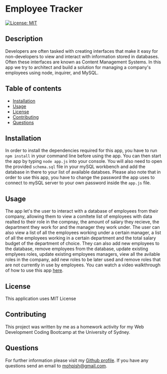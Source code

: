 # Employee Tracker

  [![License: MIT](https://img.shields.io/badge/License-MIT-yellow.svg)](https://github.com/Mohammad-Pishdar/employee_summary_template_engine/blob/master/LICENSE)

  ## Description
  Developers are often tasked with creating interfaces that make it easy for non-developers to view and interact with information stored in databases. Often these interfaces are known as Content Management Systems. In this app we try to architect and build a solution for managing a company's employees using node, inquirer, and MySQL.

  ## Table of contents
  
  * [Installation](#installation)
  * [Usage](#usage)
  * [License](#license)
  * [Contributing](#contributing)
  * [Questions](#questions)
  

  ## Installation

  In order to install the dependencies required for this app, you have to run `npm install` in your command line before using the app. You can then start the app by typing `node app.js` into your console. You will also need to open the provided `schema.sql` file in your mySQL workbench and add the database in there to your list of available databses. Please also note that in order to use this app, you have to change the password the app uses to connect to mySQL server to your own password inside the `app.js` file.

  ## Usage

  The app let's the user to interact with a database of employees from their company, allowing them to view a comltete list of employees with data realted to their role in the compnay, the amount of salary they recieve, the department they work for and the manager they work under. The user can also view a list of all the employees working under a certain manager, a list of all the employees working in a certain department and the total salary budget of the department of choice. They can also add new employees to the database, remove employees from the database, update existing emplyees roles, update existing employees managers, view all the avilable roles in the company, add new roles to be later used and remove roles that are not currently in use by employees. You can watch a video walkthrough of how to use this app [here](https://drive.google.com/file/d/1hmZ664vGQ2R3mS3nWJ3NM98-Ujs5N_wS/view).

  ## License

  This application uses MIT License

  ## Contributing

  This project was written by me as a homework activity for my Web Development Coding Bootcamp at the University of Sydney.

  ## Questions

  For further information please visit my [Github profile](https://github.com/Mohammad-Pishdar). If you have any questions send an email to mohpish@gmail.com.

